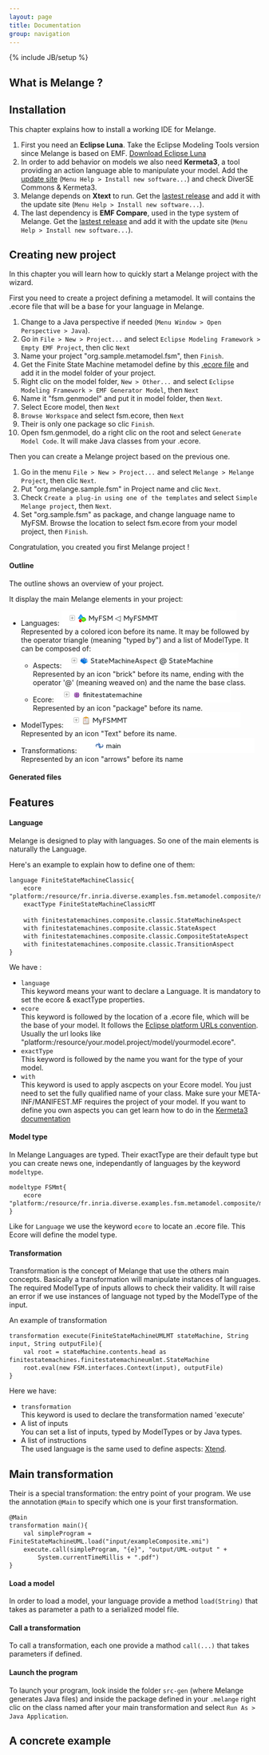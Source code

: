 ```yaml
---
layout: page
title: Documentation
group: navigation
---
```


{% include JB/setup %}

## What is Melange ?

## Installation

This chapter explains how to install a working IDE for Melange.

1. First you need an **Eclipse Luna**. Take the Eclipse Modeling Tools version since Melange is based on EMF.
   [Download Eclipse Luna](https://www.eclipse.org/downloads/packages/eclipse-modeling-tools/lunasr2)
2. In order to add behavior on models we also need **Kermeta3**, a tool providing an action language able to manipulate your model.
   Add the [update site](http://kermeta.org/k3/update/) (`Menu Help > Install new software...`) and check DiverSE Commons & Kermeta3.
3. Melange depends on **Xtext** to run.
   Get the [lastest release](https://eclipse.org/Xtext/download.html) and add it with the update site (`Menu Help > Install new software...`).
4. The last dependency is **EMF Compare**, used in the type system of Melange. 
   Get the [lastest release](https://www.eclipse.org/emf/compare/download.html) and add it with the update site (`Menu Help > Install new software...`).

## Creating new project

In this chapter you will learn how to quickly start a Melange project with the wizard.

First you need to create a project defining a metamodel. It will contains the .ecore file that will be a base for your language in Melange.

1. Change to a Java perspective if needed (`Menu Window > Open Perspective > Java`).
2. Go in `File > New > Project...` and select `Eclipse Modeling Framework > Empty EMF Project`, then clic `Next`
3. Name your project "org.sample.metamodel.fsm", then `Finish`.
4. Get the Finite State Machine metamodel define by this [.ecore file](https://github.com/diverse-project/melange/blob/master/examples/fr.inria.diverse.examples.fsm.metamodel/models/fsm.ecore) and add it in the model folder of your project.
5. Right clic on the model folder, `New > Other...` and select `Eclipse Modeling Framework > EMF Generator Model`, then `Next`
6. Name it "fsm.genmodel" and put it in model folder, then `Next`.
7. Select Ecore model, then `Next`
8. `Browse Workspace` and select fsm.ecore, then `Next`
9. Their is only one package so clic `Finish`.
10. Open fsm.genmodel, do a right clic on the root and select `Generate Model Code`. It will make Java classes from your .ecore.

Then you can create a Melange project based on the previous one.

1. Go in the menu `File > New > Project...` and select `Melange > Melange Project`, then clic `Next`.
2. Put "org.melange.sample.fsm" in Project name and clic `Next`.
3. Check `Create a plug-in using one of the templates` and select `Simple Melange project`, then `Next`.
4. Set "org.sample.fsm" as package, and change language name to MyFSM. Browse the location to select fsm.ecore from your model project, then `Finish`.

Congratulation, you created you first Melange project !

#### Outline

The outline shows an overview of your project.

It display the main Melange elements in your project:

* Languages: ![language image](images/outline-language.png) <br>
  Represented by a colored icon before its name. It may be followed by the operator triangle (meaning "typed by") and a list of ModelType.
  It can be composed of:
  * Aspects: ![aspect image](images/outline-aspect.png) <br>
    Represented by an icon "brick" before its name, ending with the operator '@' (meaning weaved on) and the name the base class.
  * Ecore: ![ecore image](images/outline-package.png) <br>
    Represented by an icon "package" before its name.
* ModelTypes: ![modeltype image](images/outline-modeltype.png) <br>
  Represented by an icon "Text" before its name.
* Transformations: ![transformation image](images/outline-transformation.png) <br>
  Represented by an icon "arrows" before its name

#### Generated files

## Features

#### Language

Melange is designed to play with languages. So one of the main elements is naturally the Language.

Here's an example to explain how to define one of them:

~~~
language FiniteStateMachineClassic{
	ecore "platform:/resource/fr.inria.diverse.examples.fsm.metamodel.composite/model/fsm.ecore"
	exactType FiniteStateMachineClassicMT
	
	with finitestatemachines.composite.classic.StateMachineAspect
	with finitestatemachines.composite.classic.StateAspect
	with finitestatemachines.composite.classic.CompositeStateAspect
	with finitestatemachines.composite.classic.TransitionAspect
}
~~~

We have :

* `language` <br>
  This keyword means your want to declare a Language. It is mandatory to set the ecore & exactType properties.
* `ecore` <br>
  This keyword is followed by the location of a .ecore file, which will be the base of your model. It follows the [Eclipse platform URLs convention](http://help.eclipse.org/luna/index.jsp?topic=%2Forg.eclipse.platform.doc.isv%2Freference%2Fmisc%2Fplatform-scheme-uri.html). Usually the url looks like "platform:/resource/your.model.project/model/yourmodel.ecore".
* `exactType` <br>
  This keyword is followed by the name you want for the type of your model.
* `with` <br>
  This keyword is used to apply ascpects on your Ecore model. You just need to set the fully qualified name of your class. Make sure your META-INF/MANIFEST.MF requires the project of your model.
 If you want to define you own aspects you can get learn how to do in the [Kermeta3 documentation](https://github.com/diverse-project/k3/wiki)

#### Model type

In Melange Languages are typed. Their exactType are their default type but you can create news one, independantly of languages by the keyword `modeltype`.

~~~
modeltype FSMmt{
	ecore "platform:/resource/fr.inria.diverse.examples.fsm.metamodel.composite/model/fsm.ecore"
}
~~~

Like for `Language` we use the keyword `ecore` to locate an .ecore file. This Ecore will define the model type.

#### Transformation

Transformation is the concept of Melange that use the others main concepts. 
Basically a transformation will manipulate instances of languages. The required ModelType of inputs allows to check their validity. 
It will raise an error if we use instances of language not typed by the ModelType of the input.

An example of transformation

~~~
transformation execute(FiniteStateMachineUMLMT stateMachine, String input, String outputFile){
	val root = stateMachine.contents.head as finitestatemachines.finitestatemachineumlmt.StateMachine
	root.eval(new FSM.interfaces.Context(input), outputFile)
}
~~~

Here we have:

* `transformation` <br>
  This keyword is used to declare the transformation named 'execute'
* A list of inputs <br>
  You can set a list of inputs, typed by ModelTypes or by Java types.
* A list of instructions <br>
  The used language is the same used to define aspects: [Xtend](https://eclipse.org/xtend/).

## Main transformation

Their is a special transformation: the entry point of your program.
We use the annotation `@Main` to specify which one is your first transformation.

~~~
@Main
transformation main(){
	val simpleProgram = FiniteStateMachineUML.load("input/exampleComposite.xmi")
	execute.call(simpleProgram, "{e}", "output/UML-output " + 
		System.currentTimeMillis + ".pdf")
}
~~~

#### Load a model

In order to load a model, your language provide a method `load(String)` that takes as parameter a path to a serialized model file.

#### Call a transformation

To call a transformation, each one provide a mathod `call(...)` that takes parameters if defined.

#### Launch the program

To launch your program, look inside the folder `src-gen` (where Melange generates Java files) and inside the package defined in your `.melange` right clic on the class named after your main transformation and select `Run As > Java Application`.

## A concrete example
